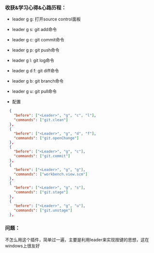 ### 收获&学习心得&心路历程：

- leader g g: 打开source control面板
- leader g s: git add命令
- leader g c: git commit命令
- leader g p: git push命令
- leader g l: git log命令
- leader g d f: git diff命令
- leader g b: git branch命令
- leader g u: git pull命令

- 配置

```json
  {
    "before": ["<Leader>", "g", "c", "l"],
    "commands": ["git.clean"]
  },
  {
    "before": ["<Leader>", "g", "d", "f"],
    "commands": ["git.openChange"]
  },
  {
    "before": ["<Leader>", "g", "c"],
    "commands": ["git.commit"]
  },
  {
    "before": ["<Leader>", "g", "g"],
    "commands": ["workbench.view.scm"]
  },
  {
    "before": ["<Leader>", "g", "s"],
    "commands": ["git.stage"]
  },
  {
    "before": ["<Leader>", "g", "u"],
    "commands": ["git.unstage"]
  },
```

### 问题：

不怎么用这个插件，简单过一遍，主要是利用leader来实现按键的思想，这在windows上很友好